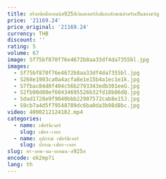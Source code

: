 ```yaml
---
title: สร้อยข้อมือเทนนิส925สีเงินสเตอร์ลิงมีเอกลักษณ์สำหรับเป็นของขวัญ
price: '21169.24'
price_original: '21169.24'
currency: THB
discount: ''
rating: 5
volume: 67
image: Sf75bf870f76e4672b8aa33df4da7355bl.jpg
images:
  - Sf75bf870f76e4672b8aa33df4da7355bl.jpg
  - S268e1903ca0a4acfa8e1e15b4a1ec1e1k.jpg
  - S7fbac84d8f404c56b2793343edb301eeG.jpg
  - S2fb90d80ef60434695526b32fd18b86dQ.jpg
  - Sdad1728e9f9040bbb22907572cab8e15J.jpg
  - S9cb7a4d5f79548789dc6ba0da3b98d8bc.jpg
video: 4000212124182.mp4
categories:
  - name: เฟอร์นิเจอร์
    slug: เฟอร-เจอร
  - name: อุปกรณ์ เฟอร์นิเจอร์
    slug: ปกรณ-เฟอร-เจอร
slug: สร-อยข-อม-อเทนน-ส925ส
encode: ok2mp7i
lang: th
---
```

  
